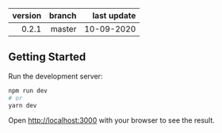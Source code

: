 version | branch | last update
-------:|-------:|------------:
   0.2.1|  master|  10-09-2020

## Getting Started

Run the development server:

```bash
npm run dev
# or
yarn dev
```

Open [http://localhost:3000](http://localhost:3000) with your browser to see the result.
